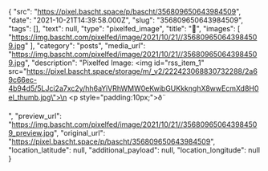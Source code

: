 {
  "src": "https://pixel.bascht.space/p/bascht/356809650643984509",
  "date": "2021-10-21T14:39:58.000Z",
  "slug": "356809650643984509",
  "tags": [],
  "text": null,
  "type": "pixelfed_image",
  "title": "💨",
  "images": [
    "https://img.bascht.com/pixelfed/image/2021/10/21//356809650643984509.jpg"
  ],
  "category": "posts",
  "media_url": "https://img.bascht.com/pixelfed/image/2021/10/21//356809650643984509.jpg",
  "description": "Pixelfed Image: <img id=\"rss_item_1\" src=\"https://pixel.bascht.space/storage/m/_v2/222423068830732288/2a69c66ec-4b94d5/5LJci2a7xc2y/hh6aYiVRhWMW0eKwibGUKkknghX8wwEcmXd8H0el_thumb.jpg\">\n            <p style=\"padding:10px;\">ð¨</p>",
  "preview_url": "https://img.bascht.com/pixelfed/image/2021/10/21//356809650643984509_preview.jpg",
  "original_url": "https://pixel.bascht.space/p/bascht/356809650643984509",
  "location_latitude": null,
  "additional_payload": null,
  "location_longitude": null
}